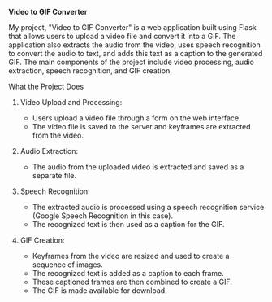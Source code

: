 **Video to GIF Converter**

My project, "Video to GIF Converter" is a web application built using Flask that allows users to upload a video file and convert it into a GIF. The application also extracts the audio from the video, uses speech recognition to convert the audio to text, and adds this text as a caption to the generated GIF. The main components of the project include video processing, audio extraction, speech recognition, and GIF creation.

What the Project Does

1. Video Upload and Processing:
   - Users upload a video file through a form on the web interface.
   - The video file is saved to the server and keyframes are extracted from the video.

2. Audio Extraction:
   - The audio from the uploaded video is extracted and saved as a separate file.

3. Speech Recognition:
   - The extracted audio is processed using a speech recognition service (Google Speech Recognition in this case).
   - The recognized text is then used as a caption for the GIF.

4. GIF Creation:
   - Keyframes from the video are resized and used to create a sequence of images.
   - The recognized text is added as a caption to each frame.
   - These captioned frames are then combined to create a GIF.
   - The GIF is made available for download.
